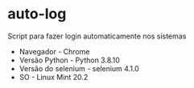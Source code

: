 # auto-log
Script para fazer login automaticamente nos sistemas


- Navegador - Chrome
- Versão  Python - Python 3.8.10
- Versão do selenium - selenium 4.1.0   
- SO - Linux Mint 20.2
